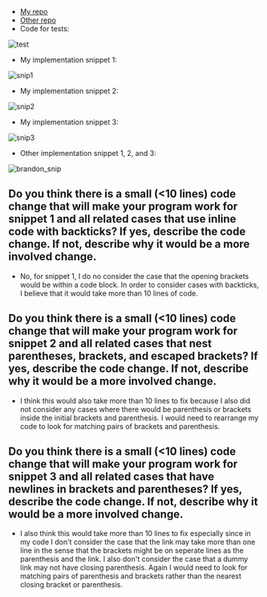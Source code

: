 * [My repo](https://github.com/Nowcarpediem/markdown-parse)
* [Other repo](https://github.com/bimai25/markdown-parse)
* Code for tests: 

![test](https://user-images.githubusercontent.com/94575562/155757206-98ac1dff-6108-43a3-b6db-505d5d2a5895.png)


*  My implementation snippet 1:

![snip1](https://user-images.githubusercontent.com/94575562/155755678-859299b3-3a75-492f-b8b4-1c7e68b481ad.png)

* My implementation snippet 2:

![snip2](https://user-images.githubusercontent.com/94575562/155756427-b8e76322-8ede-4595-b406-5810173bc565.png)

* My implementation snippet 3:

![snip3](https://user-images.githubusercontent.com/94575562/155756988-df7475da-8621-4db6-a8fb-437624f0af91.png)

* Other implementation snippet 1, 2, and 3:


![brandon_snip](https://user-images.githubusercontent.com/94575562/155760979-4cf2ac38-d05e-401e-8c48-2baa980cb63a.png)


Do you think there is a small (<10 lines) code change that will make your program work for snippet 1 and all related cases that use inline code with backticks? If yes, describe the code change. If not, describe why it would be a more involved change.
---
* No, for snippet 1, I do no consider the case that the opening brackets would be within a code block. In order to consider cases with backticks, I believe that it would take more than 10 lines of code.

Do you think there is a small (<10 lines) code change that will make your program work for snippet 2 and all related cases that nest parentheses, brackets, and escaped brackets? If yes, describe the code change. If not, describe why it would be a more involved change.
---
* I think this would also take more than 10 lines to fix because I also did not consider any cases where there would be parenthesis or brackets inside the initial brackets and parenthesis. I would need to rearrange my code to look for matching pairs of brackets and parenthesis.

Do you think there is a small (<10 lines) code change that will make your program work for snippet 3 and all related cases that have newlines in brackets and parentheses? If yes, describe the code change. If not, describe why it would be a more involved change.
---
* I also think this would take more than 10 lines to fix especially since in my code I don't consider the case that the link may take more than one line in the sense that the brackets might be on seperate lines as the parenthesis and the link. I also don't consider the case that a dummy link may not have closing parenthesis. Again I would need to look for matching pairs of parenthesis and brackets rather than the nearest closing bracket or parenthesis.

